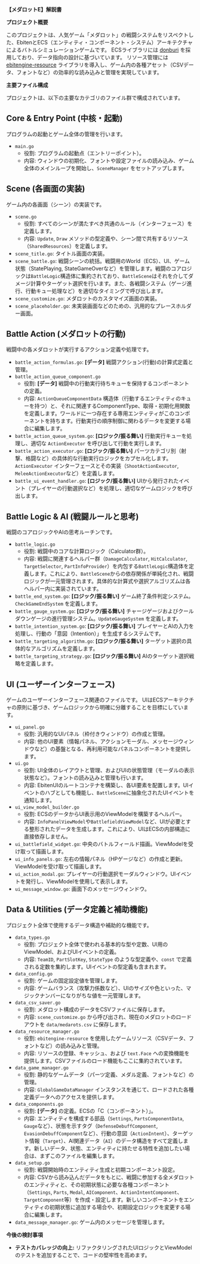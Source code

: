 **【メダロットE】解説書**

**プロジェクト概要**

このプロジェクトは、人気ゲーム「メダロット」の戦闘システムをリスペクトした、EbitenとECS（エンティティ・コンポーネント・システム）アーキテクチャによるバトルシミュレーションゲームです。
ECSライブラリには [donburi](https://github.com/yohamta/donburi) を採用しており、データ指向の設計に基づいています。
リソース管理には [ebitengine-resource](https://github.com/quasilyte/ebitengine-resource) ライブラリを導入し、ゲーム内の各種アセット（CSVデータ、フォントなど）の効率的な読み込みと管理を実現しています。

**主要ファイル構成**

プロジェクトは、以下の主要なカテゴリのファイル群で構成されています。

Core & Entry Point (中核・起動)
-----------------------------

プログラムの起動とゲーム全体の管理を行います。

*   `main.go`
    *   役割: プログラムの起動点（エントリーポイント）。
    *   内容: ウィンドウの初期化、フォントや設定ファイルの読み込み、ゲーム全体のメインループを開始し、`SceneManager` をセットアップします。

Scene (各画面の実装)
-------------------

ゲーム内の各画面（シーン）の実装です。

*   `scene.go`
    *   役割: すべてのシーンが満たすべき共通のルール（インターフェース）を定義します。
    *   内容: `Update`, `Draw` メソッドの型定義や、シーン間で共有するリソース（`SharedResources`）を定義します。
*   `scene_title.go`: タイトル画面の実装。
*   `scene_battle.go`: 戦闘シーンの統括。戦闘用のWorld（ECS）、UI、ゲーム状態（StatePlaying, StateGameOverなど）を管理します。戦闘のコアロジックは`BattleLogic`構造体に集約されており、`BattleScene`はそれを介してダメージ計算やターゲット選択を行います。また、各戦闘システム（ゲージ進行、行動キュー処理など）を適切なタイミングで呼び出します。
*   `scene_customize.go`: メダロットのカスタマイズ画面の実装。
*   `scene_placeholder.go`: 未実装画面などのための、汎用的なプレースホルダー画面。

Battle Action (メダロットの行動)
---------------------------------------

戦闘中の各メダロットが実行するアクション定義や処理です。

*   `battle_action_formulas.go`: **[データ]** 戦闘アクション(行動)の計算式定義と管理。
*   `battle_action_queue_component.go`
    *   役割: **[データ]** 戦闘中の行動実行待ちキューを保持するコンポーネントの定義。
    *   内容: `ActionQueueComponentData` 構造体（行動するエンティティのキューを持つ）と、それに関連するComponentType、取得・初期化用関数を定義します。ワールドに一つ存在する専用エンティティがこのコンポーネントを持ちます。行動実行の順序制御に関わるデータを変更する場合に編集します。
*   `battle_action_queue_system.go`: **[ロジック/振る舞い]** 行動実行キューを処理し、適切な `ActionExecutor` を呼び出して行動を実行します。
*   `battle_action_executor.go`: **[ロジック/振る舞い]** パーツカテゴリ別（射撃、格闘など）の具体的な行動実行ロジックをカプセル化します。`ActionExecutor` インターフェースとその実装（`ShootActionExecutor`, `MeleeActionExecutor`など）を定義します。
*   `battle_ui_event_handler.go`: **[ロジック/振る舞い]** UIから発行されたイベント（プレイヤーの行動選択など）を処理し、適切なゲームロジックを呼び出します。

Battle Logic & AI (戦闘ルールと思考)
---------------------------------

戦闘のコアロジックやAIの思考ルーチンです。

*   `battle_logic.go`
    *   役割: 戦闘中のコアな計算ロジック（Calculator群）。
    *   内容: 戦闘に関連するヘルパー群（`DamageCalculator`, `HitCalculator`, `TargetSelector`, `PartInfoProvider`）を内包する`BattleLogic`構造体を定義します。これにより、`BattleScene`からの依存関係が単純化され、戦闘ロジックが一元管理されます。具体的な計算式や選択アルゴリズムは各ヘルパー内に実装されています。
*   `battle_end_system.go`: **[ロジック/振る舞い]** ゲーム終了条件判定システム。`CheckGameEndSystem` を定義します。
*   `battle_gauge_system.go`: **[ロジック/振る舞い]** チャージゲージおよびクールダウンゲージの進行管理システム。`UpdateGaugeSystem` を定義します。
*   `battle_intention_system.go`: **[ロジック/振る舞い]** プレイヤーとAIの入力を処理し、行動の「意図（Intention）」を生成するシステムです。
*   `battle_targeting_algorithm.go`: **[ロジック/振る舞い]** ターゲット選択の具体的なアルゴリズムを定義します。
*   `battle_targeting_strategy.go`: **[ロジック/振る舞い]** AIのターゲット選択戦略を定義します。

UI (ユーザーインターフェース)
-----------------------

ゲームのユーザーインターフェース関連のファイルです。
UIはECSアーキテクチャの原則に基づき、ゲームロジックから明確に分離することを目標にしています。

*   `ui_panel.go`
    *   役割: 汎用的なUIパネル（枠付きウィンドウ）の作成と管理。
    *   内容: 他のUI要素（情報パネル、アクションモーダル、メッセージウィンドウなど）の基盤となる、再利用可能なパネルコンポーネントを提供します。
*   `ui.go`
    *   役割: UI全体のレイアウトと管理、およびUIの状態管理（モーダルの表示状態など）。フォントの読み込みと管理も行います。
    *   内容: EbitenUIのルートコンテナを構築し、各UI要素を配置します。UIイベントのハブとしても機能し、`BattleScene`に抽象化されたUIイベントを通知します。
*   `ui_view_model_builder.go`
    *   役割: ECSのデータからUI表示用のViewModelを構築するヘルパー。
    *   内容: `InfoPanelViewModel`や`BattlefieldViewModel`など、UIが必要とする整形されたデータを生成します。これにより、UIはECSの内部構造に直接依存しません。
*   `ui_battlefield_widget.go`: 中央のバトルフィールド描画。ViewModelを受け取って描画します。
*   `ui_info_panels.go`: 左右の情報パネル（HPゲージなど）の作成と更新。ViewModelを受け取って描画します。
*   `ui_action_modal.go`: プレイヤーの行動選択モーダルウィンドウ。UIイベントを発行し、ViewModelを使用して表示します。
*   `ui_message_window.go`: 画面下のメッセージウィンドウ。

Data & Utilities (データ定義と補助機能)
------------------------------------

プロジェクト全体で使用するデータ構造や補助的な機能です。

*   `data_types.go`
    *   役割: プロジェクト全体で使われる基本的な型や定数、UI用のViewModel、およびUIイベントの定義。
    *   内容: `TeamID`, `PartSlotKey`, `StateType` のような型定義や、`const` で定義される定数を集約します。UIイベントの型定義も含まれます。
*   `data_config.go`
    *   役割: ゲームの固定設定値を管理します。
    *   内容: ゲームバランス（攻撃力係数など）、UIのサイズや色といった、マジックナンバーになりがちな値を一元管理します。
*   `data_csv_saver.go`
    *   役割: メダロット構成のデータをCSVファイルに保存します。
    *   内容: `scene_customize.go` から呼び出され、現在のメダロットのロードアウトを `data/medarots.csv` に保存します。
*   `data_resource_manager.go`
    *   役割: `ebitengine-resource` を使用したゲームリソース（CSVデータ、フォントなど）の読み込みと管理。
    *   内容: リソースの登録、キャッシュ、および `text.Face` への変換機能を提供します。CSVファイルのロード機能もここに集約されています。
*   `data_game_manager.go`
    *   役割: 静的なゲームデータ（パーツ定義、メダル定義、フォントなど）の管理。
    *   内容: `GlobalGameDataManager` インスタンスを通じて、ロードされた各種定義データへのアクセスを提供します。
*   `data_components.go`
    *   役割: **[データ]** の定義。ECSの「C（コンポーネント）」。
    *   内容: エンティティを構成する部品（`Settings`, `PartsComponentData`, `Gauge`など）、状態を示すタグ（`DefenseDebuffComponent`, `EvasionDebuffComponent`など）、行動の意図（`ActionIntent`）、ターゲット情報（`Target`）、AI関連データ（`AI`）のデータ構造をすべて定義します。新しいデータ、状態、エンティティに持たせる特性を追加したい場合は、まずこのファイルを編集します。
*   `data_setup.go`
    *   役割: 戦闘開始時のエンティティ生成と初期コンポーネント設定。
    *   内容: CSVから読み込んだデータをもとに、戦闘に参加する全メダロットのエンティティと、その初期状態に必要な各種コンポーネント（`Settings`, `Parts`, `Medal`, `AIComponent`、`ActionIntentComponent`、`TargetComponent`等）を作成・設定します。新しいコンポーネントをエンティティの初期状態に追加する場合や、初期設定ロジックを変更する場合に編集します。
*   `data_message_manager.go`: ゲーム内のメッセージを管理します。

	
**今後の検討事項**
*   **テストカバレッジの向上:** リファクタリングされたUIロジックとViewModelのテストを追加することで、コードの堅牢性を高めます。
